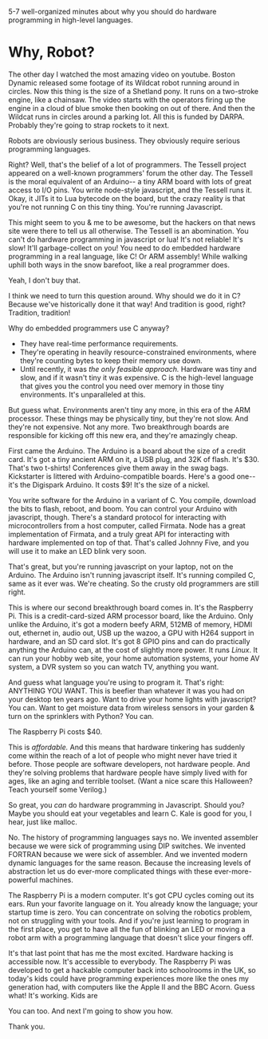 5-7 well-organized minutes about why you should do hardware programming in high-level languages.

# Why, Robot?

The other day I watched the most amazing video on youtube. Boston Dynamic released some footage of its Wildcat robot running around in circles. Now this thing is the size of a Shetland pony. It runs on a two-stroke engine, like a chainsaw. The video starts with the operators firing up the engine in a cloud of blue smoke then booking on out of there. And then the Wildcat runs in circles around a parking lot. All this is funded by DARPA. Probably they're going to strap rockets to it next.

Robots are obviously serious business. They obviously require serious programming languages.

Right? Well, that's the belief of a lot of programmers. The Tessell project appeared on a well-known programmers' forum the other day. The Tessell is the moral equivalent of an Arduino-- a tiny ARM board with lots of great access to I/O pins. You write node-style javascript, and the Tessell runs it. Okay, it JITs it to Lua bytecode on the board, but the crazy reality is that you're not running C on this tiny thing. You're running Javascript.

This might seem to you & me to be awesome, but the hackers on that news site were there to tell us all otherwise. The Tessell is an abomination. You can't do hardware programming in javascript or lua! It's not reliable! It's slow! It'll garbage-collect on you! You need to do embedded hardware programming in a real language, like C! Or ARM assembly! While walking uphill both ways in the snow barefoot, like a real programmer does.

Yeah, I don't buy that.

I think we need to turn this question around. Why should we do it in C? Because we've historically done it that way! And tradition is good, right? Tradition, tradition!

Why do embedded programmers use C anyway?

- They have real-time performance requirements.
- They're operating in heavily resource-constrained environments, where they're counting bytes to keep their memory use down.
- Until recently, it was *the only feasible approach.* Hardware was tiny and slow, and if it wasn't tiny it was expensive. C is the high-level language that gives you the control you need over memory in those tiny environments. It's unparalleled at this.

But guess what. Environments aren't tiny any more, in this era of the ARM processor. These things may be physically tiny, but they're not slow. And they're not expensive. Not any more. Two breakthrough boards are responsible for kicking off this new era, and they're amazingly cheap. 

First came the Arduino. The Arduino is a board about the size of a credit card. It's got a tiny ancient ARM on it, a USB plug, and 32K of flash. It's $30. That's two t-shirts! Conferences give them away in the swag bags. Kickstarter is littered with Arduino-compatible boards. Here's a good one-- it's the Digispark Arduino. It costs $9! It's the size of a nickel.

You write software for the Arduino in a variant of C. You compile, download the bits to flash, reboot, and boom. You can control your Arduino with javascript, though. There's a standard protocol for interacting with microcontrollers from a host computer, called Firmata. Node has a great implementation of Firmata, and a truly great API for interacting with hardware implemented on top of that. That's called Johnny Five, and you will use it to make an LED blink very soon.

That's great, but you're running javascript on your laptop, not on the Arduino. The Arduino isn't running javascript itself. It's running compiled C, same as it ever was.  We're cheating. So the crusty old programmers are still right.

This is where our second breakthrough board comes in. It's the Raspberry Pi. This is a credit-card-sized ARM processor board, like the Arduino. Only unlike the Arduino, it's got a modern beefy ARM, 512MB of memory, HDMI out, ethernet in, audio out, USB up the wazoo, a GPU with H264 support in hardware, and an SD card slot. It's got 8 GPIO pins and can do practically anything the Arduino can, at the cost of slightly more power. It runs *Linux*. It can run your hobby web site, your home automation systems, your home AV system, a DVR system so you can watch TV, anything you want.

And guess what language you're using to program it. That's right: ANYTHING YOU WANT. This is beefier than whatever it was you had on your desktop ten years ago. Want to drive your home lights with javascript? You can. Want to get moisture data from wireless sensors in your garden & turn on the sprinklers with Python? You can.

The Raspberry Pi costs $40.

This is *affordable.* And this means that hardware tinkering has suddenly come within the reach of a lot of people who might never have tried it before. Those people are software developers, not hardware people. And they're solving problems that hardware people have simply lived with for ages, like an aging and terrible toolset. (Want a nice scare this Halloween? Teach yourself some Verilog.)


So great, you *can* do hardware programming in Javascript. Should you? Maybe you should eat your vegetables and learn C. Kale is good for you, I hear, just like malloc.

No. The history of programming languages says no. We invented assembler because we were sick of programming using DIP switches. We invented FORTRAN because we were sick of assembler. And we invented modern dynamic languages for the same reason. Because the increasing levels of abstraction let us do ever-more complicated things with these ever-more-powerful machines.

The Raspberry Pi is a modern computer. It's got CPU cycles coming out its ears. Run your favorite language on it. You already know the language; your startup time is zero. You can concentrate on solving the robotics problem, not on struggling with your tools. And if you're just learning to program in the first place, you get to have all the fun of blinking an LED or moving a robot arm with a programming language that doesn't slice your fingers off.

It's that last point that has me the most excited. Hardware hacking is accessible now. It's accessible to everybody. The Raspberry Pi was developed to get a hackable computer back into schoolrooms in the UK, so today's kids could have programming experiences more like the ones my generation had, with computers like the Apple II and the BBC Acorn. Guess what! It's working. Kids are 

You can too. And next I'm going to show you how.

Thank you.
